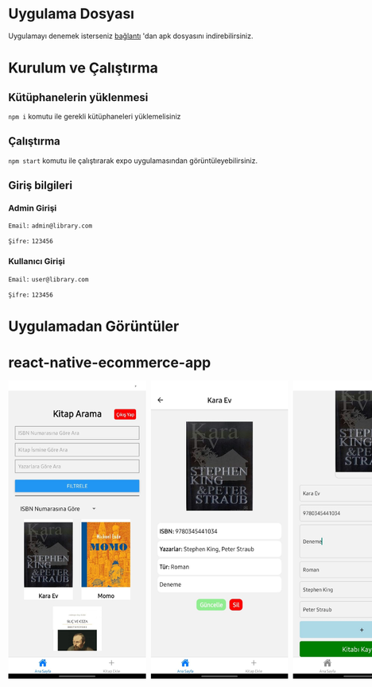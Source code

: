 # Uygulama Dosyası
Uygulamayı denemek isterseniz [bağlantı](https://expo.dev//accounts/keremcankurt/projects/LibraryApp/builds/53a9d151-1fe8-469d-bf84-b5784d92d85b) 'dan apk dosyasını indirebilirsiniz.
# Kurulum ve Çalıştırma
## Kütüphanelerin yüklenmesi
`npm i` komutu ile gerekli kütüphaneleri yüklemelisiniz
## Çalıştırma
`npm start` komutu ile çalıştırarak expo uygulamasından görüntüleyebilirsiniz.

## Giriş bilgileri
### Admin Girişi
`Email:` `admin@library.com`

`Şifre:` `123456` 
### Kullanıcı Girişi
`Email:` `user@library.com` 

`Şifre:` `123456` 

# Uygulamadan Görüntüler
# react-native-ecommerce-app
<div style="display: flex; flex-direction: row; align-items: center;">
  <img src="assets/1.jpg" alt="gorsel1" width="300" height="600" style="margin-right: 10px;">
  <img src="assets/2.jpg" alt="gorsel2" width="300" height="600" style="margin-right: 10px;">
  <img src="assets/3.jpg" alt="gorsel3" width="300" height="600" style="margin-right: 10px;">
  
</div>
